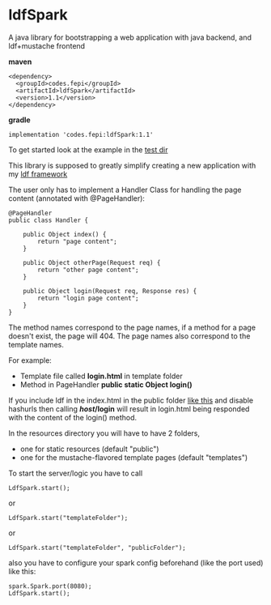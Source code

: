 # ldfSpark

A java library for bootstrapping a web application with java backend, and ldf+mustache frontend

**maven**
```
<dependency>
  <groupId>codes.fepi</groupId>
  <artifactId>ldfSpark</artifactId>
  <version>1.1</version>
</dependency>
```
**gradle**

`implementation 'codes.fepi:ldfSpark:1.1'`

To get started look at the example in the [test dir](https://github.com/AUTplayed/ldfSpark/tree/master/src/test)

This library is supposed to greatly simplify creating a new application with my [ldf framework](https://github.com/AUTplayed/ldf)

The user only has to implement a Handler Class for handling the page content (annotated with @PageHandler):

	@PageHandler
	public class Handler {

		public Object index() {
			return "page content";
		}

		public Object otherPage(Request req) {
			return "other page content";
		}
		
		public Object login(Request req, Response res) {
			return "login page content";
		}
	}
	
The method names correspond to the page names, if a method for a page doesn't exist, the page will 404.
The page names also correspond to the template names.

For example:
- Template file called **login.html** in template folder
- Method in PageHandler **public static Object login()**

If you include ldf in the index.html in the public folder [like this](https://github.com/AUTplayed/ldfSpark/blob/master/src/test/resources/public/index.html#L8)
and disable hashurls then calling ***host*/login** will result in login.html being responded with the content of the login() method.

In the resources directory you will have to have 2 folders, 
- one for static resources (default "public")
- one for the mustache-flavored template pages (default "templates") 

To start the server/logic you have to call 

	LdfSpark.start();
	
or

	LdfSpark.start("templateFolder");
	
or

	LdfSpark.start("templateFolder", "publicFolder");
	
also you have to configure your spark config beforehand (like the port used) like this:

	spark.Spark.port(8080);
	LdfSpark.start();

